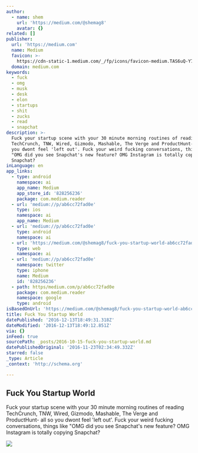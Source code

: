 ```yaml
---
author:
  - name: shem
    url: 'https://medium.com/@shemag8'
    avatar: {}
related: []
publisher:
  url: 'https://medium.com'
  name: Medium
  favicon: >-
    https://cdn-static-1.medium.com/_/fp/icons/favicon-medium.TAS6uQ-Y7kcKgi0xjcYHXw.ico
  domain: medium.com
keywords:
  - fuck
  - omg
  - musk
  - desk
  - elon
  - startups
  - shit
  - zucks
  - read
  - snapchat
description: >-
  Fuck your startup scene with your 30 minute morning routines of reading
  TechCrunch, TNW, Wired, Gizmodo, Mashable, The Verge and ProductHunt- all so
  you dwont feel 'left out'. Fuck your weird fucking conversations, things like
  "OMG did you see Snapchat's new feature? OMG Instagram is totally copying
  Snapchat?
inLanguage: en
app_links:
  - type: android
    namespace: ai
    app_name: Medium
    app_store_id: '828256236'
    package: com.medium.reader
  - url: 'medium://p/ab6cc72fad0e'
    type: ios
    namespace: ai
    app_name: Medium
  - url: 'medium://p/ab6cc72fad0e'
    type: android
    namespace: ai
  - url: 'https://medium.com/@shemag8/fuck-you-startup-world-ab6cc72fad0e'
    type: web
    namespace: ai
  - url: 'medium://p/ab6cc72fad0e'
    namespace: twitter
    type: iphone
    name: Medium
    id: '828256236'
  - path: https/medium.com/p/ab6cc72fad0e
    package: com.medium.reader
    namespace: google
    type: android
isBasedOnUrl: 'https://medium.com/@shemag8/fuck-you-startup-world-ab6cc72fad0e#.sh26vkmqv'
title: Fuck You Startup World
datePublished: '2016-12-13T18:49:31.318Z'
dateModified: '2016-12-13T18:49:12.851Z'
via: {}
inFeed: true
sourcePath: _posts/2016-10-15-fuck-you-startup-world.md
datePublishedOriginal: '2016-11-23T02:34:49.332Z'
starred: false
_type: Article
_context: 'http://schema.org'

---
```

<article style=""><h1>Fuck You Startup World</h1><p>Fuck your startup scene with your 30 minute morning routines of reading TechCrunch, TNW, Wired, Gizmodo, Mashable, The Verge and ProductHunt- all so you dwont feel 'left out'. Fuck your weird fucking conversations, things like "OMG did you see Snapchat's new feature? OMG Instagram is totally copying Snapchat?</p><img src="https://cdn-images-1.medium.com/max/2000/1*WeK8wKX1ftVHuJr05xh9vg.jpeg" /></article>